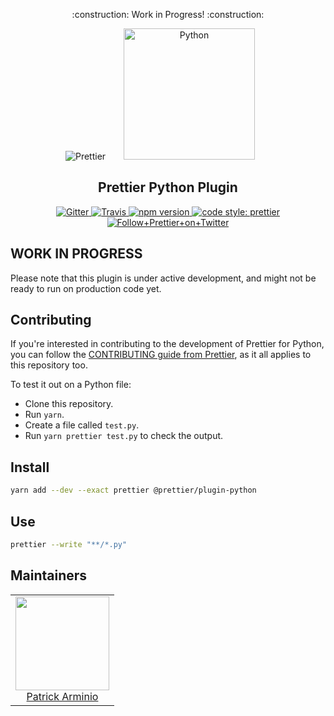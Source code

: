 <p align="center">
    :construction: Work in Progress! :construction:
</p>

<div align="center">
<img alt="Prettier"
  src="https://cdn.rawgit.com/prettier/prettier-logo/master/images/prettier-icon-light.svg">
<img alt="Python"
  hspace="25"
  height="210"
  src="https://upload.wikimedia.org/wikipedia/commons/c/c3/Python-logo-notext.svg">
</div>

<h2 align="center">Prettier Python Plugin</h2>

<p align="center">
  <a href="https://gitter.im/jlongster/prettier">
    <img alt="Gitter" src="https://img.shields.io/gitter/room/jlongster/prettier.svg?style=flat-square">
  </a>
  <a href="https://travis-ci.org/prettier/prettier-python">
    <img alt="Travis" src="https://img.shields.io/travis/prettier/prettier-python/master.svg?style=flat-square">
  </a>
  <a href="https://www.npmjs.com/package/@prettier/plugin-python">
    <img alt="npm version" src="https://img.shields.io/npm/v/@prettier/plugin-python.svg?style=flat-square">
  </a>
  <!-- <a href="https://www.npmjs.com/package/@prettier-plugin-python">
    <img alt="monthly downloads" src="https://img.shields.io/npm/dm/@prettier/plugin-python.svg?style=flat-square">
  </a> -->
  <a href="#badge">
    <img alt="code style: prettier" src="https://img.shields.io/badge/code_style-prettier-ff69b4.svg?style=flat-square">
  </a>
  <a href="https://twitter.com/PrettierCode">
    <img alt="Follow+Prettier+on+Twitter" src="https://img.shields.io/twitter/follow/prettiercode.svg?label=follow+prettier&style=flat-square">
  </a>
</p>

## WORK IN PROGRESS

Please note that this plugin is under active development, and might not be ready to run on production code yet.

## Contributing

If you're interested in contributing to the development of Prettier for Python, you can follow the [CONTRIBUTING guide from Prettier](https://github.com/prettier/prettier/blob/master/CONTRIBUTING.md), as it all applies to this repository too.

To test it out on a Python file:

* Clone this repository.
* Run `yarn`.
* Create a file called `test.py`.
* Run `yarn prettier test.py` to check the output.

## Install

```bash
yarn add --dev --exact prettier @prettier/plugin-python
```

## Use

```bash
prettier --write "**/*.py"
```

## Maintainers

<table>
  <tbody>
    <tr>
      <td align="center">
        <a href="https://github.com/patrick91">
          <img width="150" height="150" src="https://github.com/patrick91.png?v=3&s=150">
          </br>
          Patrick Arminio
        </a>
      </td>
    </tr>
  <tbody>
</table>
